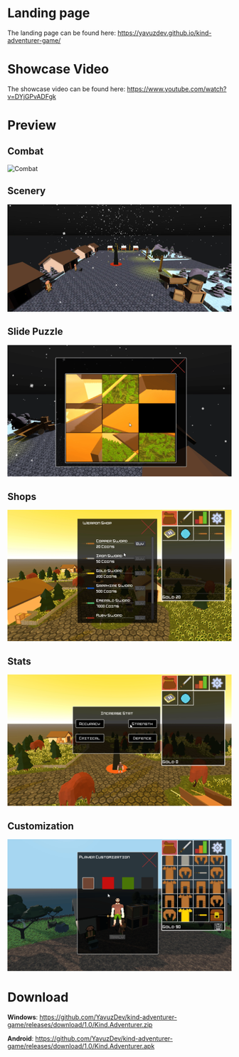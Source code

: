 # Landing page
The landing page can be found here: https://yavuzdev.github.io/kind-adventurer-game/

# Showcase Video
The showcase video can be found here: https://www.youtube.com/watch?v=DYjGPvADFgk

# Preview

## Combat
![Combat](https://github.com/YavuzDev/kind-adventurer-game/blob/main/Combat.gif)

## Scenery
![Scenery](https://github.com/YavuzDev/kind-adventurer-game/blob/main/Town.jpg)

## Slide Puzzle
![Slide Puzzle](https://github.com/YavuzDev/kind-adventurer-game/blob/main/Slide%20Puzzle.gif)

## Shops
![Shops](https://github.com/YavuzDev/kind-adventurer-game/blob/main/Shops.gif)

## Stats
![Stats](https://github.com/YavuzDev/kind-adventurer-game/blob/main/Level-up.gif)

## Customization
![Customization](https://github.com/YavuzDev/kind-adventurer-game/blob/main/Player%20Customization.gif)

# Download
**Windows**: https://github.com/YavuzDev/kind-adventurer-game/releases/download/1.0/Kind.Adventurer.zip

**Android**: https://github.com/YavuzDev/kind-adventurer-game/releases/download/1.0/Kind.Adventurer.apk
